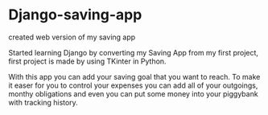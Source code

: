 # Django-saving-app
created web version of my saving app


Started learning Django by converting my Saving App from my first project, first project is made by using TKinter in Python.

With this app you can add your saving goal that you want to reach. To make it easer for you to control your expenses you can add all of your outgoings, monthy obligations and even you can put some money into your piggybank with tracking history.
